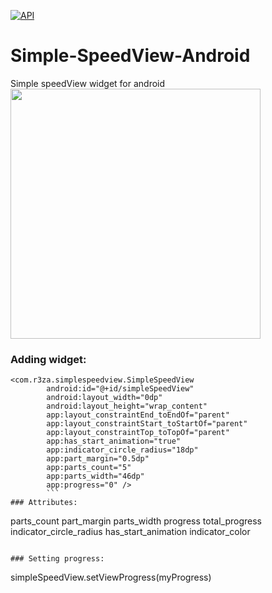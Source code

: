 [![API](https://img.shields.io/badge/API-14%2B-brightgreen.svg?style=flat)](https://android-arsenal.com/api?level=14)
# Simple-SpeedView-Android
Simple speedView widget for android
<img src="https://github.com/r3za13/Simple-SpeedView-Android/blob/master/sample.gif" width="400">
### Adding widget:
```
<com.r3za.simplespeedview.SimpleSpeedView
        android:id="@+id/simpleSpeedView"
        android:layout_width="0dp"
        android:layout_height="wrap_content"
        app:layout_constraintEnd_toEndOf="parent"
        app:layout_constraintStart_toStartOf="parent"
        app:layout_constraintTop_toTopOf="parent"
        app:has_start_animation="true"
        app:indicator_circle_radius="18dp"
        app:part_margin="0.5dp"
        app:parts_count="5"
        app:parts_width="46dp"
        app:progress="0" />
        ```
### Attributes:
```
parts_count
part_margin
parts_width
progress
total_progress
indicator_circle_radius
has_start_animation
indicator_color
```

### Setting progress:
```
simpleSpeedView.setViewProgress(myProgress)
```
